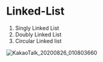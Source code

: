 # Linked-List

1. Singly Linked List 
2. Doubly Linked List
3. Circular Linked list 


![KakaoTalk_20200826_010803660](https://user-images.githubusercontent.com/64455972/91199324-b4756a00-e738-11ea-86cc-5889af1c6ed5.png)
